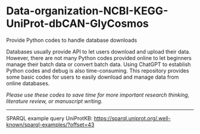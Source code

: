# Data-organization-NCBI-KEGG-UniProt-dbCAN-GlyCosmos
Provide Python codes to handle database downloads

Databases usually provide API to let users download and upload their data. However, there are not many Python codes provided online to let beginners manage their batch data or convert batch data. Using ChatGPT to establish Python codes and debug is also time-consuming. This repository provides some basic codes for users to easily download and manage data from online databases. 

*Please use these codes to save time for more important research thinking, literature review, or manuscript writing.* 




----
SPARQL example query
UniProtKB: https://sparql.uniprot.org/.well-known/sparql-examples/?offset=43 
